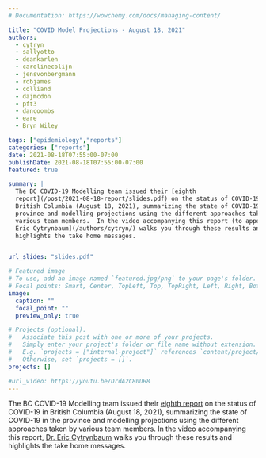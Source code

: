 ```yaml
---
# Documentation: https://wowchemy.com/docs/managing-content/

title: "COVID Model Projections - August 18, 2021"
authors:
  - cytryn
  - sallyotto
  - deankarlen
  - carolinecolijn
  - jensvonbergmann
  - robjames
  - colliand
  - dajmcdon
  - pft3
  - dancoombs
  - eare
  - Bryn Wiley

tags: ["epidemiology","reports"]
categories: ["reports"]
date: 2021-08-18T07:55:00-07:00
publishDate: 2021-08-18T07:55:00-07:00
featured: true

summary: |
  The BC COVID-19 Modelling team issued their [eighth
  report](/post/2021-08-18-report/slides.pdf) on the status of COVID-19 in
  British Columbia (August 18, 2021), summarizing the state of COVID-19 in the
  province and modelling projections using the different approaches taken by
  various team members.  In the video accompanying this report (to appear), [Dr.
  Eric Cytrynbaum](/authors/cytryn/) walks you through these results and
  highlights the take home messages.


url_slides: "slides.pdf"

# Featured image
# To use, add an image named `featured.jpg/png` to your page's folder.
# Focal points: Smart, Center, TopLeft, Top, TopRight, Left, Right, BottomLeft, Bottom, BottomRight.
image:
  caption: ""
  focal_point: ""
  preview_only: true

# Projects (optional).
#   Associate this post with one or more of your projects.
#   Simply enter your project's folder or file name without extension.
#   E.g. `projects = ["internal-project"]` references `content/project/deep-learning/index.md`.
#   Otherwise, set `projects = []`.
projects: []

#url_video: https://youtu.be/DrdA2C80UH8
---
```

The BC COVID-19 Modelling team issued their [eighth report](slides.pdf) on the
status of COVID-19 in British Columbia (August 18, 2021), summarizing the state of
COVID-19 in the province and modelling projections using the different
approaches taken by various team members.  In the video accompanying this
report, [Dr. Eric Cytrynbaum](/authors/cytryn/) walks you through these
results and highlights the take home messages.

